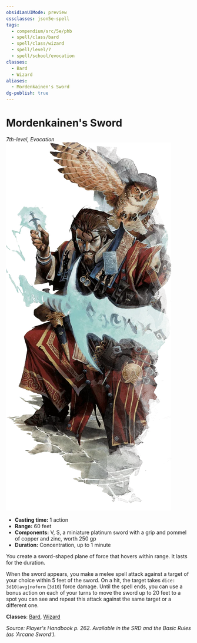 ```yaml
---
obsidianUIMode: preview
cssclasses: json5e-spell
tags:
  - compendium/src/5e/phb
  - spell/class/bard
  - spell/class/wizard
  - spell/level/7
  - spell/school/evocation
classes:
  - Bard
  - Wizard
aliases:
  - Mordenkainen's Sword
dg-publish: true
---
```

# Mordenkainen's Sword
*7th-level, Evocation*  
![](https://raw.githubusercontent.com/5etools-mirror-2/5etools-img/main/spells/PHB/Mordenkainen%27s%20Sword.webp#right)  

- **Casting time:** 1 action
- **Range:** 60 feet
- **Components:** V, S, a miniature platinum sword with a grip and pommel of copper and zinc, worth 250 gp
- **Duration:** Concentration, up to 1 minute

You create a sword-shaped plane of force that hovers within range. It lasts for the duration.

When the sword appears, you make a melee spell attack against a target of your choice within 5 feet of the sword. On a hit, the target takes `dice: 3d10|avg|noform` (`3d10`) force damage. Until the spell ends, you can use a bonus action on each of your turns to move the sword up to 20 feet to a spot you can see and repeat this attack against the same target or a different one.

**Classes**: [Bard](/Admin/CLI/classes/bard.md), [Wizard](/Admin/CLI/classes/wizard.md)

*Source: Player's Handbook p. 262. Available in the SRD and the Basic Rules (as 'Arcane Sword').*